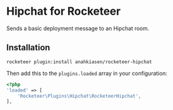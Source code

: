 # Hipchat for Rocketeer

Sends a basic deployment message to an Hipchat room.

## Installation

```shell
rocketeer plugin:install anahkiasen/rocketeer-hipchat
```

Then add this to the `plugins.loaded` array in your configuration:

```php
<?php
'loaded' => [
    'Rocketeer\Plugins\Hipchat\RocketeerHipchat',
],
```
